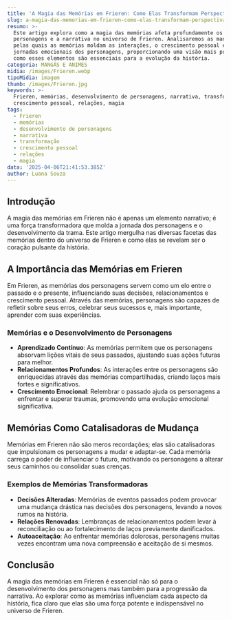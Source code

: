 ```yaml
---
title: 'A Magia das Memórias em Frieren: Como Elas Transformam Perspectivas e Relações'
slug: a-magia-das-memorias-em-frieren-como-elas-transformam-perspectivas-e-relacoes
resumo: >-
  Este artigo explora como a magia das memórias afeta profundamente os
  personagens e a narrativa no universo de Frieren. Analisaremos as maneiras
  pelas quais as memórias moldam as interações, o crescimento pessoal e as
  jornadas emocionais dos personagens, proporcionando uma visão mais profunda de
  como esses elementos são essenciais para a evolução da história.
categoria: MANGÁS E ANIMES
midia: /images/Frieren.webp
tipoMidia: imagem
thumb: /images/Frieren.jpg
keywords: >-
  Frieren, memórias, desenvolvimento de personagens, narrativa, transformação,
  crescimento pessoal, relações, magia
tags:
  - Frieren
  - memórias
  - desenvolvimento de personagens
  - narrativa
  - transformação
  - crescimento pessoal
  - relações
  - magia
data: '2025-04-06T21:41:53.385Z'
author: Luana Souza
---
```


## Introdução
A magia das memórias em Frieren não é apenas um elemento narrativo; é uma força transformadora que molda a jornada dos personagens e o desenvolvimento da trama. Este artigo mergulha nas diversas facetas das memórias dentro do universo de Frieren e como elas se revelam ser o coração pulsante da história.

## A Importância das Memórias em Frieren
Em Frieren, as memórias dos personagens servem como um elo entre o passado e o presente, influenciando suas decisões, relacionamentos e crescimento pessoal. Através das memórias, personagens são capazes de refletir sobre seus erros, celebrar seus sucessos e, mais importante, aprender com suas experiências.

### Memórias e o Desenvolvimento de Personagens
- **Aprendizado Contínuo**: As memórias permitem que os personagens absorvam lições vitais de seus passados, ajustando suas ações futuras para melhor.
- **Relacionamentos Profundos**: As interações entre os personagens são enriquecidas através das memórias compartilhadas, criando laços mais fortes e significativos.
- **Crescimento Emocional**: Relembrar o passado ajuda os personagens a enfrentar e superar traumas, promovendo uma evolução emocional significativa.

## Memórias Como Catalisadoras de Mudança
Memórias em Frieren não são meros recordações; elas são catalisadoras que impulsionam os personagens a mudar e adaptar-se. Cada memória carrega o poder de influenciar o futuro, motivando os personagens a alterar seus caminhos ou consolidar suas crenças.

### Exemplos de Memórias Transformadoras
- **Decisões Alteradas**: Memórias de eventos passados podem provocar uma mudança drástica nas decisões dos personagens, levando a novos rumos na história.
- **Relações Renovadas**: Lembranças de relacionamentos podem levar à reconciliação ou ao fortalecimento de laços previamente danificados.
- **Autoaceitação**: Ao enfrentar memórias dolorosas, personagens muitas vezes encontram uma nova compreensão e aceitação de si mesmos.

## Conclusão
A magia das memórias em Frieren é essencial não só para o desenvolvimento dos personagens mas também para a progressão da narrativa. Ao explorar como as memórias influenciam cada aspecto da história, fica claro que elas são uma força potente e indispensável no universo de Frieren.
